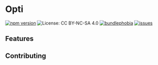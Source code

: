 # Opti

[![npm version](https://img.shields.io/npm/v/opti)](https://www.npmjs.com/package/opti)
![License: CC BY-NC-SA 4.0](https://img.shields.io/badge/License-CC%20BY--NC--SA%204.0-lightgrey.svg)
[![bundlephobia](https://img.shields.io/bundlephobia/minzip/opti)](https://bundlephobia.com/result?p=opti)
[![issues](https://img.shields.io/github/issues/NTH931/opti)](https://github.com/NTH931/opti/issues)

## Features


### 


## Contributing
